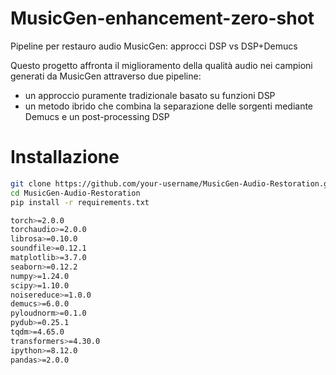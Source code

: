 # MusicGen-enhancement-zero-shot
Pipeline per restauro audio MusicGen: approcci DSP vs DSP+Demucs

Questo progetto affronta il miglioramento della qualità audio nei campioni generati da MusicGen attraverso due pipeline: 
* un approccio puramente tradizionale basato su funzioni DSP
* un metodo ibrido che combina la separazione delle sorgenti mediante Demucs e un post-processing DSP

# Installazione

```bash
git clone https://github.com/your-username/MusicGen-Audio-Restoration.git
cd MusicGen-Audio-Restoration
pip install -r requirements.txt

torch>=2.0.0
torchaudio>=2.0.0
librosa>=0.10.0
soundfile>=0.12.1
matplotlib>=3.7.0
seaborn>=0.12.2
numpy>=1.24.0
scipy>=1.10.0
noisereduce>=1.0.0
demucs>=6.0.0
pyloudnorm>=0.1.0
pydub>=0.25.1
tqdm>=4.65.0
transformers>=4.30.0
ipython>=8.12.0
pandas>=2.0.0
